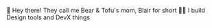 👋 Hey there! They call me Bear & Tofu's mom, Blair for short
💅🏼 I build Design tools and DevX things
